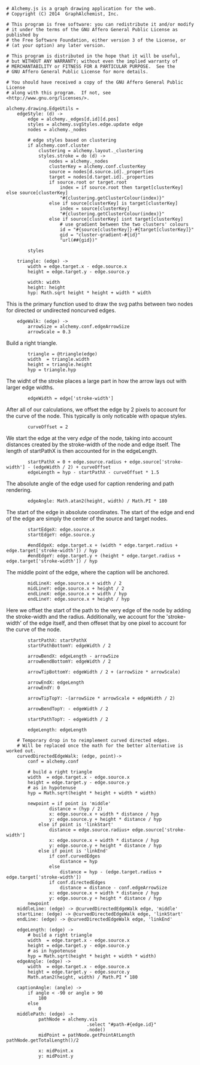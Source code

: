     # Alchemy.js is a graph drawing application for the web.
    # Copyright (C) 2014  GraphAlchemist, Inc.

    # This program is free software: you can redistribute it and/or modify
    # it under the terms of the GNU Affero General Public License as published by
    # the Free Software Foundation, either version 3 of the License, or
    # (at your option) any later version.

    # This program is distributed in the hope that it will be useful,
    # but WITHOUT ANY WARRANTY; without even the implied warranty of
    # MERCHANTABILITY or FITNESS FOR A PARTICULAR PURPOSE.  See the
    # GNU Affero General Public License for more details.

    # You should have received a copy of the GNU Affero General Public License
    # along with this program.  If not, see <http://www.gnu.org/licenses/>.

    alchemy.drawing.EdgeUtils =
        edgeStyle: (d) ->
            edge = alchemy._edges[d.id][d.pos]
            styles = alchemy.svgStyles.edge.update edge
            nodes = alchemy._nodes

            # edge styles based on clustering
            if alchemy.conf.cluster
                clustering = alchemy.layout._clustering
                styles.stroke = do (d) ->
                    nodes = alchemy._nodes
                    clusterKey = alchemy.conf.clusterKey
                    source = nodes[d.source.id]._properties
                    target = nodes[d.target.id]._properties
                    if source.root or target.root
                        index = if source.root then target[clusterKey] else source[clusterKey]
                        "#{clustering.getClusterColour(index)}"
                    else if source[clusterKey] is target[clusterKey]
                        index = source[clusterKey]
                        "#{clustering.getClusterColour(index)}"
                    else if source[clusterKey] isnt target[clusterKey]
                        # use gradient between the two clusters' colours
                        id = "#{source[clusterKey]}-#{target[clusterKey]}"
                        gid = "cluster-gradient-#{id}"
                        "url(##{gid})"

            styles

        triangle: (edge) ->
            width = edge.target.x - edge.source.x
            height = edge.target.y - edge.source.y

            width: width
            height: height
            hyp: Math.sqrt height * height + width * width

This is the primary function used to draw the svg paths between
two nodes for directed or undirected noncurved edges. 

        edgeWalk: (edge) ->
            arrowSize = alchemy.conf.edgeArrowSize
            arrowScale = 0.3
            
Build a right triangle.

            triangle = @triangle(edge)
            width  = triangle.width
            height = triangle.height
            hyp = triangle.hyp

The widht of the stroke places a large part in how the arrow lays out with larger edge widths.

            edgeWidth = edge['stroke-width']

After all of our calculations, we offset the edge by 2 pixels to account for the curve of the node.
This typically is only noticable with opaque styles.

            curveOffset = 2

We start the edge at the very *edge* of the node, taking into account distances created by the stroke-width of the node
and edge itself.  The length of startPathX is then accounted for in the edgeLength.

            startPathX = 0 + edge.source.radius + edge.source['stroke-width'] - (edgeWidth / 2) + curveOffset
            edgeLength = hyp - startPathX - curveOffset * 1.5


The absolute angle of the edge used for caption rendering and
path rendering.

            edgeAngle: Math.atan2(height, width) / Math.PI * 180

The start of the edge in absolute coordinates.  The start of the edge and end
of the edge are simply the center of the source and target nodes.

            startEdgeX: edge.source.x
            startEdgeY: edge.source.y

            #endEdgeX: edge.target.x + (width * edge.target.radius + edge.target['stroke-width']) / hyp
            #endEdgeY: edge.target.y + (height * edge.target.radius + edge.target['stroke-width']) / hyp

The middle point of the edge, where the caption will be anchored.

            midLineX: edge.source.x + width / 2
            midLineY: edge.source.x + height / 2
            endLineX: edge.source.x + width / hyp
            endLineY: edge.source.x + height / hyp
            
Here we offset the start of the path to the very edge of the node by adding the stroke-width and the radius.
Additionally, we account for the 'stroke-width' of the edge itself, and then offeset that by one pixel to account
for the curve of the node.

            startPathX: startPathX
            startPathBottomY: edgeWidth / 2
            
            arrowBendX: edgeLength - arrowSize
            arrowBendBottomY: edgeWidth / 2
            
            arrowTipBottomY: edgeWidth / 2 + (arrowSize * arrowScale)
            
            arrowEndX: edgeLength
            arrowEndY: 0
            
            arrowTipTopY: -(arrowSize * arrowScale + edgeWidth / 2)
            
            arrowBendTopY: - edgeWidth / 2

            startPathTopY: - edgeWidth / 2

            edgeLength: edgeLength

        # Temporary drop in to reimplement curved directed edges.
        # Will be replaced once the math for the better alternative is worked out.
        curvedDirectedEdgeWalk: (edge, point)->
            conf = alchemy.conf

            # build a right triangle
            width  = edge.target.x - edge.source.x
            height = edge.target.y - edge.source.y
            # as in hypotenuse 
            hyp = Math.sqrt(height * height + width * width)

            newpoint = if point is 'middle'
                    distance = (hyp / 2)
                    x: edge.source.x + width * distance / hyp
                    y: edge.source.y + height * distance / hyp
                else if point is 'linkStart'
                    distance = edge.source.radius+ edge.source['stroke-width']
                    x: edge.source.x + width * distance / hyp
                    y: edge.source.y + height * distance / hyp
                else if point is 'linkEnd'
                    if conf.curvedEdges
                        distance = hyp
                    else
                        distance = hyp - (edge.target.radius + edge.target['stroke-width'])
                    if conf.directedEdges
                        distance = distance - conf.edgeArrowSize
                    x: edge.source.x + width * distance / hyp
                    y: edge.source.y + height * distance / hyp
            newpoint
        middleLine: (edge) -> @curvedDirectedEdgeWalk edge, 'middle'
        startLine: (edge) -> @curvedDirectedEdgeWalk edge, 'linkStart'
        endLine: (edge) -> @curvedDirectedEdgeWalk edge, 'linkEnd'
        
        edgeLength: (edge) ->
            # build a right triangle
            width  = edge.target.x - edge.source.x
            height = edge.target.y - edge.source.y
            # as in hypotenuse 
            hyp = Math.sqrt(height * height + width * width)
        edgeAngle: (edge) ->
            width  = edge.target.x - edge.source.x
            height = edge.target.y - edge.source.y
            Math.atan2(height, width) / Math.PI * 180
        
        captionAngle: (angle) ->
            if angle < -90 or angle > 90
                180
            else
                0
        middlePath: (edge) ->
                pathNode = alchemy.vis
                                  .select "#path-#{edge.id}"
                                  .node()
                midPoint = pathNode.getPointAtLength pathNode.getTotalLength()/2
     
                x: midPoint.x
                y: midPoint.y